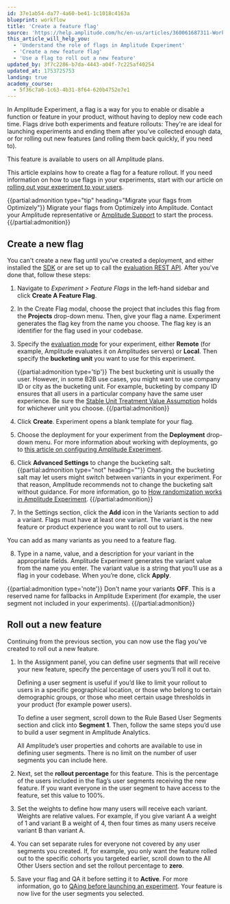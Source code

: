 ```yaml
---
id: 37e1ab54-da77-4a60-be41-1c1018c4163a
blueprint: workflow
title: 'Create a feature flag'
source: 'https://help.amplitude.com/hc/en-us/articles/360061687311-Working-with-feature-flags-and-feature-rollouts'
this_article_will_help_you:
  - 'Understand the role of flags in Amplitude Experiment'
  - 'Create a new feature flag'
  - 'Use a flag to roll out a new feature'
updated_by: 3f7c2286-b7da-4443-a04f-7c225af40254
updated_at: 1753725753
landing: true
academy_course:
  - 5f36c7a0-1c63-4b31-8f64-620b4752e7e1
---
```

In Amplitude Experiment, a flag is a way for you to enable or disable a function or feature in your product, without having to deploy new code each time. Flags drive both experiments and feature rollouts: They're are ideal for launching experiments and ending them after you’ve collected enough data, or for rolling out new features (and rolling them back quickly, if you need to).

This feature is available to users on all Amplitude plans.

This article explains how to create a flag for a feature rollout. If you need information on how to use flags in your experiments, start with our article on [rolling out your experiment to your users](/docs/feature-experiment/workflow/experiment-test).

{{partial:admonition type="tip" heading="Migrate your flags from Optimizely"}}
Migrate your flags from Optimizely into Amplitude. Contact your Amplitude representative or [Amplitude Support](https://gethelp.amplitude.com) to start the process.
{{/partial:admonition}}

## Create a new flag

You can't create a new flag until you’ve created a deployment, and either installed the [SDK](/docs/sdks/experiment-sdks) or are set up to call the [evaluation REST API](/docs/apis/experiment/experiment-evaluation-api). After you've done that, follow these steps:

1. Navigate to *Experiment > Feature Flags* in the left-hand sidebar and click **Create A Feature Flag**.
2. In the Create Flag modal, choose the project that includes this flag from the **Projects** drop-down menu. Then, give your flag a name. Experiment generates the flag key from the name you choose. The flag key is an identifier for the flag used in your codebase.
3. Specify the [evaluation mode](/docs/feature-experiment/local-evaluation) for your experiment, either **Remote** (for example, Amplitude evaluates it on Amplitudes servers) or **Local**. Then specify the **bucketing unit** you want to use for this experiment.  
  
    {{partial:admonition type='tip'}}
    The best bucketing unit is usually the user. However, in some B2B use cases, you might want to use company ID or city as the bucketing unit. For example, bucketing by company ID ensures that all users in a particular company have the same user experience. Be sure the [Stable Unit Treatment Value Assumption](https://blogs.iq.harvard.edu/violations_of_s#:~:text=Methods%20for%20causal%20inference%2C%20in,treatments%20of%20others%20around%20him) holds for whichever unit you choose.
    {{/partial:admonition}}

4. Click **Create**. Experiment opens a blank template for your flag.
5. Choose the deployment for your experiment from the **Deployment** drop-down menu. For more information about working with deployments, go to [this article on configuring Amplitude Experiment](/docs/feature-experiment/workflow/configure).
6. Click **Advanced Settings** to change the bucketing salt. 
  {{partial:admonition type="not" heading=""}}
   Changing the bucketing salt may let users might switch between variants in your experiment. For that reason, Amplitude recommends not to change the bucketing salt without guidance. For more information, go to [How randomization works in Amplitude Experiment](/docs/feature-experiment/under-the-hood/experiment-randomization).
  {{/partial:admonition}}
 
7. In the Settings section, click the **Add** icon in the Variants section to add a variant. Flags must have at least one variant. The variant is the new feature or product experience you want to roll out to users.  
  
You can add as many variants as you need to a feature flag.

8. Type in a name, value, and a description for your variant in the appropriate fields. Amplitude Experiment generates the variant value from the name you enter. The variant value is a string that you’ll use as a flag in your codebase. When you’re done, click **Apply**.

{{partial:admonition type='note'}}
Don't name your variants **OFF**. This is a reserved name for fallbacks in Amplitude Experiment (for example, the user segment not included in your experiments).
{{/partial:admonition}}

## Roll out a new feature

Continuing from the previous section, you can now use the flag you've created to roll out a new feature.

1. In the Assignment panel, you can define user segments that will receive your new feature, specify the percentage of users you’ll roll it out to.

    Defining a user segment is useful if you’d like to limit your rollout to users in a specific geographical location, or those who belong to certain demographic groups, or those who meet certain usage thresholds in your product (for example power users).

    To define a user segment, scroll down to the Rule Based User Segments section and click into **Segment 1**. Then, follow the same steps you’d use to build a user segment in Amplitude Analytics.

    All Amplitude’s user properties and cohorts are available to use in defining user segments. There is no limit on the number of user segments you can include here.

2. Next, set the **rollout percentage** for this feature. This is the percentage of the users included in the flag’s user segments receiving the new feature. If you want everyone in the user segment to have access to the feature, set this value to 100%.
3. Set the weights to define how many users will receive each variant. Weights are relative values. For example, if you give variant A a weight of 1 and variant B a weight of 4, then four times as many users receive variant B than variant A.
4. You can set separate rules for everyone not covered by any user segments you created. If, for example, you only want the feature rolled out to the specific cohorts you targeted earlier, scroll down to the All Other Users section and set the rollout percentage to **zero**.
5. Save your flag and QA it before setting it to **Active**. For more information, go to [QAing before launching an experiment](/docs/feature-experiment/workflow/experiment-test). Your feature is now live for the user segments you selected.